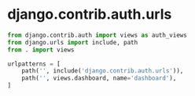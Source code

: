# django.contrib.auth.urls

```python
from django.contrib.auth import views as auth_views
from django.urls import include, path
from . import views

urlpatterns = [
    path('', include('django.contrib.auth.urls')),
    path('', views.dashboard, name='dashboard'),
]
```
